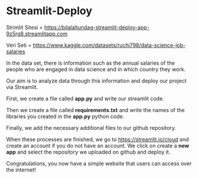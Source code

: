 # Streamlit-Deploy
Strimlit Sitesi = https://bilalaltundag-streamlit-deploy-app-9z5rg8.streamlitapp.com

Veri Seti = https://www.kaggle.com/datasets/ruchi798/data-science-job-salaries

In the data set, there is information such as the annual salaries of the people who are engaged in data science and in which country they work.

Our aim is to analyze data through this information and deploy our project via Streamlit.

First, we create a file called **app.py** and write our streamlit code.

Then we create a file called **requirements.txt** and write the names of the libraries you created in the **app.py** python code.

Finally, we add the necessary additional files to our github repository.

When these processes are finished, we go to https://streamlit.io/cloud and create an account if you do not have an account. We click on create a **new app** and select the repository we uploaded on github and deploy it.

Congratulations, you now have a simple website that users can access over the internet!
